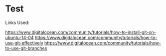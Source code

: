 # Test
Links Used:

https://www.digitalocean.com/community/tutorials/how-to-install-git-on-ubuntu-14-04
https://www.digitalocean.com/community/tutorials/how-to-use-git-effectively
https://www.digitalocean.com/community/tutorials/how-to-use-git-branches
